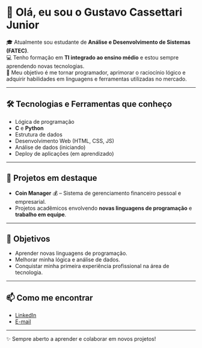# 👋 Olá, eu sou o Gustavo Cassettari Junior

🎓 Atualmente sou estudante de **Análise e Desenvolvimento de Sistemas (FATEC)**.  
💻 Tenho formação em **TI integrado ao ensino médio** e estou sempre aprendendo novas tecnologias.  
🚀 Meu objetivo é me tornar programador, aprimorar o raciocínio lógico e adquirir habilidades em linguagens e ferramentas utilizadas no mercado.  

---

## 🛠️ Tecnologias e Ferramentas que conheço
- Lógica de programação  
- **C** e **Python**  
- Estrutura de dados  
- Desenvolvimento Web (HTML, CSS, JS)  
- Análise de dados (iniciando)  
- Deploy de aplicações (em aprendizado)  

---

## 📂 Projetos em destaque
- **Coin Manager** 💰 – Sistema de gerenciamento financeiro pessoal e empresarial.  
- Projetos acadêmicos envolvendo **novas linguagens de programação** e **trabalho em equipe**.  

---

## 🎯 Objetivos
- Aprender novas linguagens de programação.  
- Melhorar minha lógica e análise de dados.  
- Conquistar minha primeira experiência profissional na área de tecnologia.  

---

## 📫 Como me encontrar
- [LinkedIn](www.linkedin.com/in/gustavo-cassettari-junior-7797b52a4)  
- [E-mail](cassettarigustavo476@gmail.com)  

---
✨ Sempre aberto a aprender e colaborar em novos projetos!
